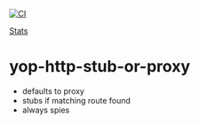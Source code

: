 [![CI](https://github.com/ericminio/yop-http-stub-or-proxy/actions/workflows/ci.yml/badge.svg)](https://github.com/ericminio/yop-http-stub-or-proxy/actions/workflows/ci.yml)

[Stats](https://ericminio.github.io/tdd/app/index.html?test=2426&code=508&refactor=600)

# yop-http-stub-or-proxy

- defaults to proxy
- stubs if matching route found
- always spies
